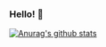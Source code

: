 ### Hello! :pray:


<!-- BLOG-POST-LIST:START -->
<!-- BLOG-POST-LIST:END -->
[![Anurag's github stats](https://github-readme-stats.vercel.app/api?username=DanielMarquesz)](https://github.com/DanielMarquesz)
<!--
**DanielMarquesz/DanielMarquesz** is a ✨ _special_ ✨ repository because its `README.md` (this file) appears on your GitHub profile.

Here are some ideas to get you started:

- 🔭 I’m currently working on ...
- 🌱 I’m currently learning ...
- 👯 I’m looking to collaborate on ...
- 🤔 I’m looking for help with ...
- 💬 Ask me about ...
- 📫 How to reach me: ...
- 😄 Pronouns: ...
- ⚡ Fun fact: ...
-->

